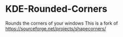 # KDE-Rounded-Corners
Rounds the corners of your windows
This is a fork of https://sourceforge.net/projects/shapecorners/
